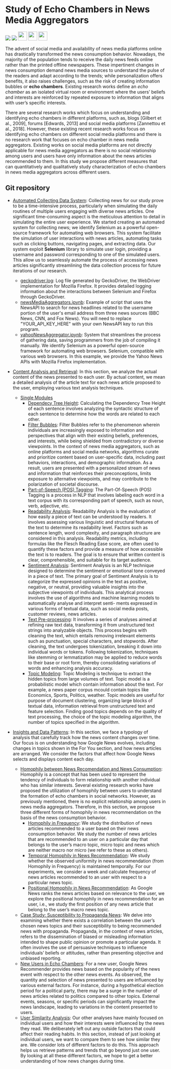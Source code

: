 # Study of Echo Chambers in News Media Aggregators
<div align="left">

<img src="https://img.shields.io/badge/Python-FFD43B?style=for-the-badge&logo=python&logoColor=blue" />
<img src="https://img.shields.io/badge/Jupyter-F37626.svg?&style=for-the-badge&logo=Jupyter&logoColor=white" />
<img height='28' src="https://img.shields.io/badge/NLP-Sentiment%20Analysis-blue" />
<img height='28' src="https://img.shields.io/badge/NLP-Text%20Analytics-lightblue" />
<img height='28' src="https://img.shields.io/badge/NLP-Text%20Preprocessing-darkred" />

</div>

The advent of social media and availability of news media platforms online has drastically transformed the news consumption behavior. Nowadays, the majority of the population tends to receive the daily news feeds online rather than the printed offline newspapers. These impertinent changes in news consumption demand news media sources to understand the pulse of the readers and adapt according to the trends; while personalization offers benefits, it also raises challenges, such as the risk of creating information bubbles or **echo chambers**. Existing research works define an *echo chamber* as an isolated virtual room or environment where the users’ beliefs and interests are reinforced by repeated exposure to information that aligns with user’s specific interests. 

There are several research works which focus on understanding and identifying echo chambers in different platforms, such as, blogs [Gilbert et al., 2009], forums [Edwards, 2013] and social media platforms [Zannettou et al., 2018]. However, these existing recent research works focus on identifying echo chambers on different social media platforms and there is no research work that focuses on echo chamber in news media aggregators. Existing works on social media platforms are not directly applicable for news media aggregators as there is no social relationship among users and users have only information about the news articles recommended to them. In this study we propose different measures that can quantitatively and qualitatively study characterization of echo chambers in news media aggregators across different users.

## Git repository 
- [Automated Collecting Data System](https://github.com/ptrespidi/echo_chambers_intership/tree/main/Automated%20Collecting%20Data%20System): Collecting news for our study prove to be a time-intensive process, particularly when simulating the daily routines of multiple users engaging with diverse news articles. One significant time-consuming aspect is the meticulous attention to detail in simulating the entire user experience. We started creating an automated system for collecting news; we identify Selenium as a powerful open-source framework for automating web browsers. This system facilitate the simulation of user interactions
with news articles, automating tasks such as clicking buttons, navigating pages, and extracting data. Our system exploit **Selenium** library to simulate user login, providing a username and password corresponding to one of the simulated users. This allow us to seamlessly automate the process of accessing news articles significantly streamlining the data collection process for future iterations of our research.
  - [geckodriver.log](https://github.com/ptrespidi/echo_chambers_intership/blob/main/Automated%20Collecting%20Data%20System/geckodriver.log): Log file generated by GeckoDriver, the WebDriver implementation for Mozilla Firefox. It provides detailed logging information about the interactions between Selenium and Firefox through GeckoDriver.
  - [newsMediaAggregators.ipynb](https://github.com/ptrespidi/echo_chambers_intership/blob/main/Automated%20Collecting%20Data%20System/newsMediaAggregators.ipynb): Example of script that uses the NewsAPI to search for news headlines related to the username portion of the user's email address from three news sources (BBC News, CNN, and Fox News). You will need to replace "YOUR_API_KEY_HERE" with your own NewsAPI key to run this program.
  - [yahooNewsAggregator.ipynb](https://github.com/ptrespidi/echo_chambers_intership/blob/main/Automated%20Collecting%20Data%20System/yahooNewsAggregator.ipynb): System that streamlines the process of gathering data, saving programmers from the job of compiling it manually. We identify Selenium as a powerful open-source framework for automating web browsers. Selenium, compatible with various web browsers. In this example, we provide the Yahoo News APIs with Mozilla Firefox implementation.

- [Content Analysis and Retrieval](https://github.com/ptrespidi/echo_chambers_intership/tree/main/Content%20Analysis%20and%20Retrieval): In this section, we analyze the actual content of the news presented to each user. By actual content, we mean a detailed analysis of the article text for each news article proposed to the user, employing various text analysis techniques.
  - [Single Modules](https://github.com/ptrespidi/echo_chambers_intership/tree/main/Content%20Analysis%20and%20Retrieval/Single%20Modules)
      - [Dependecy Tree Height](https://github.com/ptrespidi/echo_chambers_intership/tree/main/Content%20Analysis%20and%20Retrieval/Single%20Modules/Dependency%20Tree%20Height): Calculating the Dependency Tree Height of each sentence involves analyzing the syntactic structure of each sentence to determine how the words are related to each other.
      - [Filter Bubbles](https://github.com/ptrespidi/echo_chambers_intership/tree/main/Content%20Analysis%20and%20Retrieval/Single%20Modules/Filter%20Bubbles): Filter Bubbles refer to the phenomenon wherein individuals are increasingly exposed to information and perspectives that align with their existing beliefs, preferences, and interests, while being shielded from contradictory or diverse viewpoints. In the context of news media aggregators, such as online platforms and social media networks, algorithms curate and prioritize content based on user-specific data, including past behaviors, interactions, and demographic information. As a result, users are presented with a personalized stream of news and information that reinforces their preconceptions, limits exposure to alternative viewpoints, and may contribute to the polarization of societal discourse.
      - [Part-of-Speech (POS) Tagging](https://github.com/ptrespidi/echo_chambers_intership/tree/main/Content%20Analysis%20and%20Retrieval/Single%20Modules/Part-of-Speech%20(POS)%20Tagging): The Part-Of-Speech (POS) Tagging is a process in NLP that involves labeling each word in a text corpus with its corresponding part of speech, such as noun, verb, adjective, etc.
      - [Readability Analysis](https://github.com/ptrespidi/echo_chambers_intership/tree/main/Content%20Analysis%20and%20Retrieval/Single%20Modules/Readability%20Analysis): Readability Analysis is the evaluation of how easily a piece of text can be understood by readers. It involves assessing various linguistic and structural features of the text to determine its readability level. Factors such as sentence length, word complexity, and paragraph structure are considered in this analysis. Readability metrics, including formulas like the Flesch Reading Ease score, are often used to quantify these factors and provide a measure of how accessible the text is to readers. The goal is to ensure that written content is clear, comprehensible, and suitable for its target audience.
      - [Sentiment Analysis](https://github.com/ptrespidi/echo_chambers_intership/tree/main/Content%20Analysis%20and%20Retrieval/Single%20Modules/Sentiment%20Analysis): Sentiment Analysis is an NLP technique designed to determine the sentiment or emotional tone conveyed in a piece of text. The primary goal of Sentiment Analysis is to categorize the expressed opinions in the text as positive, negative, or neutral, providing valuable insights into the subjective viewpoints of individuals. This analytical process involves the use of algorithms and machine learning models to automatically analyse and interpret senti- ments expressed in various forms of textual data, such as social media posts, customer reviews, news articles.
      - [Text Pre-processing](https://github.com/ptrespidi/echo_chambers_intership/tree/main/Content%20Analysis%20and%20Retrieval/Single%20Modules/Text%20Pre-processing): It involves a series of analyses aimed at refining raw text data, transforming it from unstructured text strings into analyzable objects. This process begins with cleaning the text, which entails removing irrelevant elements such as punctuation, special characters, and stopwords. After cleaning, the text undergoes tokenization, breaking it down into individual words or tokens. Following tokenization, techniques like stemming or lemmatization may be applied to reduce words to their base or root form, thereby consolidating variations of words and enhancing analysis accuracy.
      - [Topic Modeling](https://github.com/ptrespidi/echo_chambers_intership/tree/main/Content%20Analysis%20and%20Retrieval/Single%20Modules/Topic%20Modeling): Topic Modeling is technique to extract the hidden topics from large volumes of text. Topic model is a probabilistic model which contain information about the text. For example, a news paper corpus mcould contain topics like Economics, Sports, Politics, weather. Topic models are useful for purpose of document clustering, organizing large blocks of textual data, information retrieval from unstructured text and feature selection. Finding good topics depends on the quality of text processing, the choice of the topic modeling algorithm, the number of topics specified in the algorithm.

- [Insights and Data Patterns](https://github.com/ptrespidi/echo_chambers_intership/tree/main/Insights%20and%20Data%20Patterns/Homophily%20between%20News%20Recomendation%20and%20News%20Consumption): In this section, we face a typology of analysis that carefully track how the news content changes over time. Our focus is on understanding how Google News evolves, including changes in topics shown in the For You section, and how news articles are arranged. We consider the factors that affect how Google News selects and displays content each day.
  - [Homophily between News Recomendation and News Consumption](https://github.com/ptrespidi/echo_chambers_intership/tree/main/Insights%20and%20Data%20Patterns/Homophily%20between%20News%20Recomendation%20and%20News%20Consumption): Homophily is a concept that has been used to represent the tendency of individuals to form relationship with another individual who has similar interests. Several existing research works have proposed the utilization of homophily between users to understand the formation of echo chambers in social networks. However, as previously mentioned, there is no explicit relationship among users in news media aggregators. Therefore, in this section, we propose three different forms of homophily in news recommendation on the basis of the news consumption behavior.
    - [Homophily in Frequency](https://github.com/ptrespidi/echo_chambers_intership/blob/main/Insights%20and%20Data%20Patterns/Homophily%20between%20News%20Recomendation%20and%20News%20Consumption/homophily_inFrequency.ipynb): We study the distribution of news articles recommended to a user based on their news consumption behavior. We study the number of news articles that are recommended to an user on a particular day that belongs to the user’s macro topic, micro topic and news which are neither macro nor micro (we refer to these as others).
    - [Temporal Homophily in News Recommendation](https://github.com/ptrespidi/echo_chambers_intership/blob/main/Insights%20and%20Data%20Patterns/Homophily%20between%20News%20Recomendation%20and%20News%20Consumption/temporal_homophily.ipynb): We study whether the observed uniformity in news recommendation (from Homophily in Frequency) is maintained temporally. For our experiments, we consider a week and calculate frequency of news articles recommended to an user with respect to a particular news topic.
    - [Positional Homophily in News Recommendation](https://github.com/ptrespidi/echo_chambers_intership/blob/main/Insights%20and%20Data%20Patterns/Homophily%20between%20News%20Recomendation%20and%20News%20Consumption/positional_homophily.ipynb): As Google News ranks the news articles based on relevance to the user, we explore the positional homophily in news recommendation for an user, i.e., we study the first position of any news article that belong to the user’s macro news topic.
  - [Case Study: Susceptibility to Propaganda News](https://github.com/ptrespidi/echo_chambers_intership/tree/main/Insights%20and%20Data%20Patterns/Case%20Study%3A%20Susceptibility%20to%20Propaganda%20News): We delve into examining whether there exists a correlation between the user’s chosen news topics and their susceptibility to being recommended news with propaganda. Propaganda, in the context of news articles, refers to the dissemination of biased or misleading information intended to shape public opinion or promote a particular agenda. It often involves the use of persuasive techniques to influence individuals’ beliefs or attitudes, rather than presenting objective and unbiased reporting.
  - [New Users in Echo Chambers](): For a new user, Google News Recommender provides news based on the popularity of the news event with respect to the other news events. As observed, the quantity and selection of news presented to users are influenced
by various external factors. For instance, during a hypothetical election period for a political party, there may be a surge in the number of news articles related to politics compared to other topics. External events, seasons, or specific periods can significantly impact the news landscape, leading to variations in the content presented to users.
  - [User Similarity Analysis](): Our other analyses have mainly focused on individual users and how their interests were influenced by the news they read. We deliberately left out any outside factors that could affect their reading habits. In this section, instead of just looking at individual users, we want to compare them to see how similar they are. We consider lots of different factors to do this. This approach helps us retrieve patterns and trends that go beyond just one user. By looking at all these different factors, we hope to get a better understanding of how news changes during time.
  

